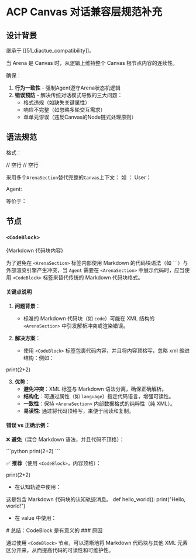 # ACP Canvas 对话兼容层规范补充
## 设计背景  

继承于 [[51_diactue_compatibility]]。

当 Arena 是 Canvas 时，从逻辑上维持整个 Canvas 根节点内容的连续性。

确保：
1. **行为一致性** - 强制Agent遵守Arena状态机逻辑
2. **错误预防** - 解决传统对话模式导致的三大问题： 
   - 格式违规（如缺失关键属性）  
   - 响应不完整（如忽略多轮交互需求）  
   - 单单元谬误（违反Canvas的Node链式处理原则）  

## 语法规范  

格式：

<ArenaSection role="User|Agent">
// 空行
<!-- 当前产生的ct，完整Node链等，及其内部内容 -->
// 空行
</ArenaSection>

采用多个`ArenaSection`替代完整的`Canvas`上下文：
如 ：
User：
<ArenaSection role="User">

 <!-- User 创建的 ct，完整Node链等，及其内部内容 -->

 </ArenaSection>
 
Agent: 

 <ArenaSection role="Agent">
 
 <!-- Agent 创建的 ct，完整Node链等，及其内部内容 -->

 </ArenaSection>



等价于：


<Canvas>
     <!-- User 创建的 ct，完整Node链等，及其内部内容 -->
     <!-- Agent 创建的 ct，完整Node链等，及其内部内容 -->
</Canvas>


## 节点
### `<CodeBlock>`

<CodeBlock language="{语言}">
{Markdown 代码块内容}
</CodeBlock>

为了避免在 `<ArenaSection>` 标签内部使用 Markdown 的代码块语法（如 ```）与外部渲染引擎产生冲突，当 `Agent` 需要在 `<ArenaSection>` 中展示代码时，应当使用 `<CodeBlock>` 标签来替代传统的 Markdown 代码块格式。  

#### 关键点说明

1. **问题背景**：  
   - 标准的 Markdown 代码块（如 ```code```）可能在 XML 结构的 `<ArenaSection>` 中引发解析冲突或渲染错误。  

2. **解决方案**：  
   - 使用 `<CodeBlock>` 标签包裹代码内容，并且将内容顶格写，忽略 xml 缩进结构：例如：  
	<CodeBlock language="python(可以为任何语言)">
print(2+2) <!--这里是顶格的-->
	</CodeBlock>

3. **优势**：  
   - **避免冲突**：XML 标签与 Markdown 语法分离，确保正确解析。  
   - **结构化**：可通过属性（如 `language`）指定代码语言，增强可读性。  
   - **一致性**：保持 `<ArenaSection>` 内部数据格式的纯粹性（纯 XML）。  
   - **易读性**: 通过将代码顶格写，来便于阅读和复制。

#### 错误 vs 正确示例：  

❌ **避免**（混合 Markdown 语法，并且代码不顶格）：  
<ArenaSection role="Agent">

<Node>
    <ct>
        ```python
        print(2+2)
        ```
    </ct>
</Node>

</ArenaSection>

✅ **推荐**（使用 `<CodeBlock>`，内容顶格）：  

<ArenaSection role="Agent">

<Node>
    <ct>
      <CodeBlock language="python">
print(2+2)
      </CodeBlock>
    </ct>
</Node>

</ArenaSection>

*   在认知轨迹中使用：

<ct originator="Gemini" type="LLM Agent" type="INFO" seq="0">
    <message>这是包含 Markdown 代码块的认知轨迹消息。</message>
    <CodeBlock language="python">
def hello_world():
    print("Hello, world!")
    </CodeBlock>
</ct>

*   在 value 中使用：

<value>
    <CodeBlock language="markdown">
# 总结：CodeBlock 是有意义的
### 原因
    </CodeBlock>
</value>

通过使用 `<CodeBlock>` 节点，可以清晰地将 Markdown 代码块与其他 XML 元素区分开来，从而提高代码的可读性和可维护性。
